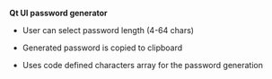 **Qt UI password generator**

- User can select password length (4-64 chars)

- Generated password is copied to clipboard

- Uses code defined characters array for the password generation

